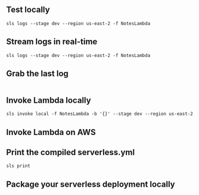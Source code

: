 ## Test locally

```
sls logs --stage dev --region us-east-2 -f NotesLambda
```

## Stream logs in real-time

```
sls logs --stage dev --region us-east-2 -f NotesLambda
```

## Grab the last log

```

```

## Invoke Lambda locally

```
sls invoke local -f NotesLambda -b '{}' --stage dev --region us-east-2
```

## Invoke Lambda on AWS

## Print the compiled serverless.yml

```
sls print
```

## Package your serverless deployment locally

